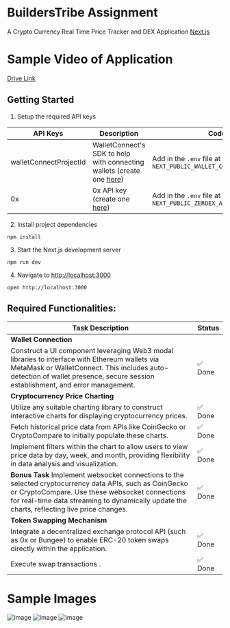 # BuildersTribe Assignment

A Crypto Currency Real Time Price Tracker and DEX Application [Next.js](https://nextjs.org/docs) 

# Sample Video of Application
[Drive Link](https://drive.google.com/file/d/106EmfcuxzAr7lkLfMOtMsofsNtLY-GOx/view?usp=sharing
)




## Getting Started

1. Setup the required API keys

| **API Keys**           | **Description**                                                                                                  | **Code**                                                                                                                |
| ---------------------- | ---------------------------------------------------------------------------------------------------------------- | ----------------------------------------------------------------------------------------------------------------------- |
| walletConnectProjectId | WalletConnect's SDK to help with connecting wallets (create one [here](https://cloud.walletconnect.com/sign-in)) | Add in the `.env` file at `NEXT_PUBLIC_WALLET_CONNECT_PROJECT_ID`                                         |
| 0x                     | 0x API key (create one [here](https://0x.org/docs/introduction/getting-started))                                 | Add in the `.env` file at `NEXT_PUBLIC_ZEROEX_API_KEY`                                                    |
2. Install project dependencies

```
npm install
```

3. Start the Next.js development server

```
npm run dev
```

4. Navigate to [http://localhost:3000](http://localhost:3000)

```
open http://localhost:3000
```


## Required Functionalities:

| Task Description                                                                                                                                                                                                 | Status    |
|------------------------------------------------------------------------------------------------------------------------------------------------------------------------------------------------------------------|-----------|
| **Wallet Connection**                                                                                                                                                                                            |           |
| Construct a UI component leveraging Web3 modal libraries to interface with Ethereum wallets via MetaMask or WalletConnect. This includes auto-detection of wallet presence, secure session establishment, and error management. | ✅ Done    |
| **Cryptocurrency Price Charting**                                                                                                                                                                                |           |
| Utilize any suitable charting library to construct interactive charts for displaying cryptocurrency prices.                                                                                                      | ✅ Done    |
| Fetch historical price data from APIs like CoinGecko or CryptoCompare to initially populate these charts.                                                                                                        | ✅ Done    |
| Implement filters within the chart to allow users to view price data by day, week, and month, providing flexibility in data analysis and visualization.                                                           | ✅ Done    |
|**Bonus Task** Implement websocket connections to the selected cryptocurrency data APIs, such as CoinGecko or CryptoCompare. Use these websocket connections for real-time data streaming to dynamically update the charts, reflecting live price changes. | ✅ Done    |
| **Token Swapping Mechanism**                                                                                                                                                                                     |           |
| Integrate a decentralized exchange protocol API (such as 0x or Bungee) to enable ERC-20 token swaps directly within the application.                                                                              | ✅ Done    |
| Execute swap transactions .                                                                                                                           | ✅ Done    |


# **Sample Images**
![image](https://github.com/Sanskar-khandelwal/buidl-assignment/assets/93245109/6fc573cd-389f-43e5-9ecc-ab69ea7e271d)
![image](https://github.com/Sanskar-khandelwal/buidl-assignment/assets/93245109/1bb4a8ca-2dcc-4e3c-8f62-da5044ae2afd)
![image](https://github.com/Sanskar-khandelwal/buidl-assignment/assets/93245109/dafc7538-8dd2-4a6a-831f-41e8424b8bfd)
